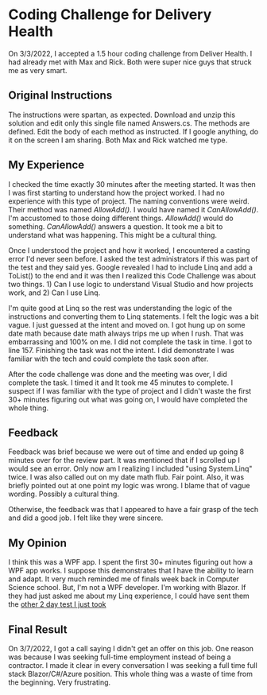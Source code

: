 # Coding Challenge for Delivery Health
On 3/3/2022, I accepted a 1.5 hour coding challenge from Deliver Health.  I had already met with Max and Rick.  Both were super nice guys that struck me as very smart.  

## Original Instructions
The instructions were spartan, as expected.  Download and unzip this solution and edit only this single file named Answers.cs.  The methods are defined.  Edit the body of each method as instructed.  If I google anything, do it on the screen I am sharing.  Both Max and Rick watched me type.

## My Experience
I checked the time exactly 30 minutes after the meeting started.  It was then I was first starting to understand how the project worked.  I had no experience with this type of project.  The naming conventions were weird.  Their method was named *AllowAdd()*.  I would have named it *CanAllowAdd()*.  I'm accustomed to those doing different things.  *AllowAdd()* would do something.  *CanAllowAdd()* answers a question.  It took me a bit to understand what was happening.  This might be a cultural thing.

Once I understood the project and how it worked, I encountered a casting error I'd never seen before.  I asked the test administrators if this was part of the test and they said yes.  Google revealed I had to include Linq and add a ToList() to the end and it was then I realized this Code Challenge was about two things.  1) Can I use logic to understand Visual Studio and how projects work,  and 2) Can I use Linq.

I'm quite good at Linq so the rest was understanding the logic of the instructions and converting them to Linq statements.  I felt the logic was a bit vague.  I just guessed at the intent and moved on.  I got hung up on some date math because date math always trips me up when I rush.  That was embarrassing and 100% on me.  I did not complete the task in time.  I got to line 157.  Finishing the task was not the intent.  I did demonstrate I was familiar with the tech and could complete the task soon after.

After the code challenge was done and the meeting was over, I did complete the task.  I timed it and It took me 45 minutes to complete.  I suspect if I was familiar with the type of project and I didn't waste the first 30+ minutes figuring out what was going on, I would have completed the whole thing.

## Feedback
Feedback was brief because we were out of time and ended up going 8 minutes over for the review part.  It was mentioned that if I scrolled up I would see an error.  Only now am I realizing I included "using System.Linq" twice.  I was also called out on my date math flub.  Fair point.  Also, it was briefly pointed out at one point my logic was wrong.  I blame that of vague wording.  Possibly a cultural thing.

Otherwise, the feedback was that I appeared to have a fair grasp of the tech and did a good job.  I felt like they were sincere.

## My Opinion
I think this was a WPF app.  I spent the first 30+ minutes figuring out how a WPF app works.  I suppose this demonstrates that I have the ability to learn and adapt.  It very much reminded me of finals week back in Computer Science school.  But, I'm not a WPF developer.  I'm working with Blazor.  If they had just asked me about my Linq experience, I could have sent them the [other 2 day test I just took](https://github.com/LogJamb-Josh/CodingChallenge-DemoWebApiApex)

## Final Result
On 3/7/2022, I got a call saying I didn't get an offer on this job.  One reason was because I was seeking full-time employment instead of being a contractor.  I made it clear in every conversation I was seeking a full time full stack Blazor/C#/Azure position.  This whole thing was a waste of time from the beginning.  Very frustrating.
